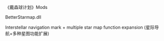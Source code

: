 《戴森球计划》Mods

BetterStarmap.dll 

Interstellar navigation mark + multiple star map function expansion (星际导航+多种星图功能扩展)
